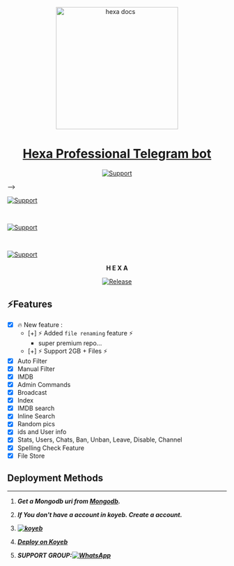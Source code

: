 <p align="center">  
  <a href="https://citel.vercel.app/">
    <img alt="hexa docs"height="280" src="https://user-images.githubusercontent.com/116909259/226737354-15be719e-a3f9-4f68-b7a1-8375ca3df1eb.jpg">
    <h1 align="center">Hexa Professional Telegram bot</h1>
  </a>
</p>

<p align="center">
  <a href="https://github.com/Vishu-993"><img title="Support" src="https://img.shields.io/badge/тЪая╕ПINFO-fixing%20This%20reop/%20it%20will%20be%20public%20from%2010pm-cyan.svg?style=for-the-badge&logo=xcode" /></a>
</p>




 -->



<p align="left">
  <a href="https://github.com/Vishu-993"><img title="Support" src="https://img.shields.io/badge/maintained-yes-cyan.svg?style=for-the-badge&logo=xcode" /></a>
</p>






<br>
<p align="left">
  <a href="https://github.com/Vishu-993"><img title="Support" src="https://img.shields.io/badge/current%20Status-running%20Helthly!-orange.svg?style=for-the-badge&logo=xcode" /></a>
</p>
<br>
<p align="left">
  <a href="https://github.com/Vishu-993"><img title="Support" src="https://img.shields.io/badge/next%20update-coming soon!-green.svg?style=for-the-badge&logo=xcode" /></a>
</p>



<!---->


<p align="center">
<strong>H E X A</strong>
</p>


<p align="center">
  <a href="https://github.com/Vishu-993"><img title="Release" src="https://img.shields.io/badge/Release-beta%20v1.1.0-cyan.svg?style=for-the-badge&logo=appveyor" /></a>
</p>




## ⚡️Features

- [x] 🔥 New feature :
    - [+] ⚡️ Added `file renaming` feature ⚡️
      - super premium repo...
    - [+] ⚡️ Support 2GB + Files ⚡️
- [x] Auto Filter
- [x] Manual Filter
- [x] IMDB
- [x] Admin Commands
- [x] Broadcast
- [x] Index
- [x] IMDB search
- [x] Inline Search
- [x] Random pics
- [x] ids and User info 
- [x] Stats, Users, Chats, Ban, Unban, Leave, Disable, Channel
- [x] Spelling Check Feature
- [x] File Store

## Deployment Methods
---
1. ***Get a Mongodb uri from [Mongodb](https://api.clever-cloud.com/v2/sessions/signup).***
2. ***If You don't have a account in koyeb. Create a account.
    <br>
<a href='https://app.koyeb.com/auth/signup' target="_blank"><img alt='' src='https://img.shields.io/badge/-Create-black?style=for-the-badge&logo=koyeb&logoColor=white'/></a>***

3. ***<a href='https://app.koyeb.com/auth/signup' target="_blank"><img alt='koyeb' src='https://img.shields.io/badge/-Create-black?style=for-the-badge&logo=koyeb&logoColor=white'/></a>***
4. ***[Deploy on Koyeb](https://bit.ly/3TXEjRL)***

5. ***SUPPORT GROUP:<a href="https://chat.whatsapp.com/FfGKEgaNAg9CE10iPWUq75"><img alt="WhatsApp" src="https://camo.githubusercontent.com/2157131829ac512183ee8f8b6c6f803688a4cc66a2e686602844e80478401a7c/68747470733a2f2f696d672e736869656c64732e696f2f62616467652f4a6f696e2047726f75702d3235443336363f7374796c653d666f722d7468652d6261646765266c6f676f3d7768617473617070266c6f676f436f6c6f723d7768697465"/></a>***
